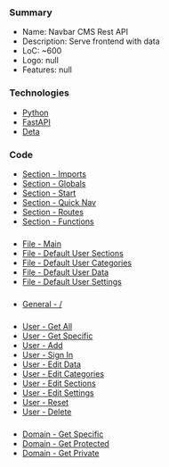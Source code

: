 ### Summary
- Name: Navbar CMS Rest API
- Description: Serve frontend with data
- LoC: ~600
- Logo: null
- Features: null

### Technologies
- [Python](https://www.python.org/)
- [FastAPI](https://fastapi.tiangolo.com/)
- [Deta](https://deta.space/developers)

### Code
- [Section - Imports](https://github.com/Sinc0/PythonCmsRestAPI/blob/master/main.py#L1)
- [Section - Globals](https://github.com/Sinc0/PythonCmsRestAPI/blob/master/main.py#L12)
- [Section - Start](https://github.com/Sinc0/PythonCmsRestAPI/blob/master/main.py#L23)
- [Section - Quick Nav](https://github.com/Sinc0/PythonCmsRestAPI/blob/master/main.py#L43)
- [Section - Routes](https://github.com/Sinc0/PythonCmsRestAPI/blob/master/main.py#L68)
- [Section - Functions](https://github.com/Sinc0/PythonCmsRestAPI/blob/master/main.py#L738)
###
- [File - Main](https://github.com/Sinc0/PythonCmsRestAPI/blob/master/main.py)
- [File - Default User Sections](https://github.com/Sinc0/PythonCmsRestAPI/blob/master/defaultSections.json)
- [File - Default User Categories](https://github.com/Sinc0/PythonCmsRestAPI/blob/master/defaultCategories.json)
- [File - Default User Data](https://github.com/Sinc0/PythonCmsRestAPI/blob/master/defaultData.json)
- [File - Default User Settings](https://github.com/Sinc0/PythonCmsRestAPI/blob/master/defaultSettings.json)
###
- [General - /](https://github.com/Sinc0/PythonCmsRestAPI/blob/master/main.py#L69-L71)
###
- [User - Get All](https://github.com/Sinc0/PythonCmsRestAPI/blob/master/main.py#L75-L81)
- [User - Get Specific](https://github.com/Sinc0/PythonCmsRestAPI/blob/master/main.py#L179-L235)
- [User - Add](https://github.com/Sinc0/PythonCmsRestAPI/blob/master/main.py#L85-L133)
- [User - Sign In](https://github.com/Sinc0/PythonCmsRestAPI/blob/master/main.py#L137-L175)
- [User - Edit Data](https://github.com/Sinc0/PythonCmsRestAPI/blob/master/main.py#L239-L273)
- [User - Edit Categories](https://github.com/Sinc0/PythonCmsRestAPI/blob/master/main.py#L277-L316)
- [User - Edit Sections](https://github.com/Sinc0/PythonCmsRestAPI/blob/master/main.py#L320-L358)
- [User - Edit Settings](https://github.com/Sinc0/PythonCmsRestAPI/blob/master/main.py#L362-L476)
- [User - Reset](https://github.com/Sinc0/PythonCmsRestAPI/blob/master/main.py#L480-L532)
- [User - Delete](https://github.com/Sinc0/PythonCmsRestAPI/blob/master/main.py#L536-L575)
###
- [Domain - Get Specific](https://github.com/Sinc0/PythonCmsRestAPI/blob/master/main.py#L579-L638)
- [Domain - Get Protected](https://github.com/Sinc0/PythonCmsRestAPI/blob/master/main.py#L642-L694)
- [Domain - Get Private](https://github.com/Sinc0/PythonCmsRestAPI/blob/master/main.py#L697-L734)